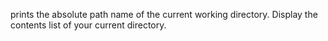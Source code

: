  prints the absolute path name of the current working directory.
Display the contents list of your current directory.


